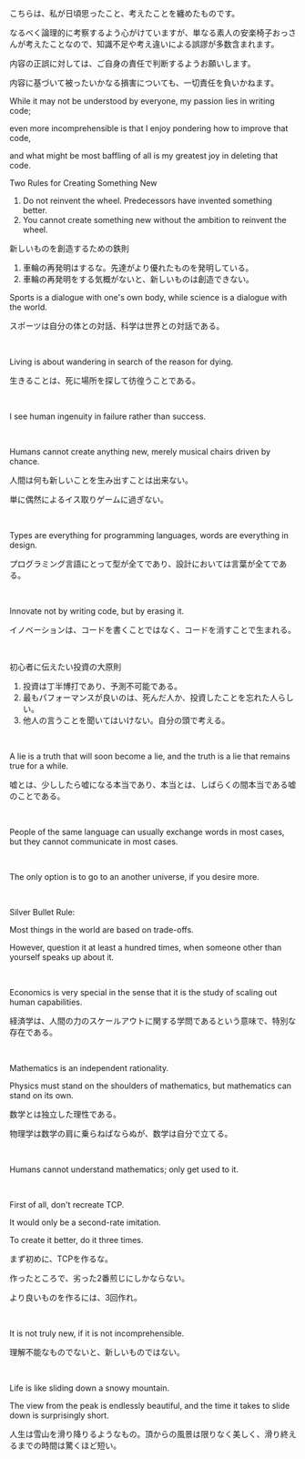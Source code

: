 こちらは、私が日頃思ったこと、考えたことを纏めたものです。

なるべく論理的に考察するよう心がけていますが、単なる素人の安楽椅子おっさんが考えたことなので、知識不足や考え違いによる誤謬が多数含まれます。

内容の正誤に対しては、ご自身の責任で判断するようお願いします。

内容に基づいて被ったいかなる損害についても、一切責任を負いかねます。



While it may not be understood by everyone, my passion lies in writing code;

even more incomprehensible is that I enjoy pondering how to improve that code, 

and what might be most baffling of all is my greatest joy in deleting that code.



Two Rules for Creating Something New

1. Do not reinvent the wheel. Predecessors have invented something better.
1. You cannot create something new without the ambition to reinvent the wheel.

新しいものを創造するための鉄則
1. 車輪の再発明はするな。先達がより優れたものを発明している。
2. 車輪の再発明をする気概がないと、新しいものは創造できない。



Sports is a dialogue with one's own body, while science is a dialogue with the world.

スポーツは自分の体との対話、科学は世界との対話である。

<br/>

Living is about wandering in search of the reason for dying.

生きることは、死に場所を探して彷徨うことである。

<br/>

I see human ingenuity in failure rather than success.

<br/>

Humans cannot create anything new, merely musical chairs driven by chance.

人間は何も新しいことを生み出すことは出来ない。

単に偶然によるイス取りゲームに過ぎない。

<br/>

Types are everything for programming languages, words are everything in design.

プログラミング言語にとって型が全てであり、設計においては言葉が全てである。

<br/>

Innovate not by writing code, but by erasing it.

イノベーションは、コードを書くことではなく、コードを消すことで生まれる。

<br/>

初心者に伝えたい投資の大原則

1. 投資は丁半博打であり、予測不可能である。
2. 最もパフォーマンスが良いのは、死んだ人か、投資したことを忘れた人らしい。
3. 他人の言うことを聞いてはいけない。自分の頭で考える。

<br/>

A lie is a truth that will soon become a lie, and the truth is a lie that remains true for a while.

嘘とは、少ししたら嘘になる本当であり、本当とは、しばらくの間本当である嘘のことである。

<br/>

People of the same language can usually exchange words in most cases, but they cannot communicate in most cases.

<br/>

The only option is to go to an another universe, if you desire more.

<br/>

Silver Bullet Rule:

Most things in the world are based on trade-offs.

However, question it at least a hundred times, when someone other than yourself speaks up about it.

<br/>

Economics is very special in the sense that it is the study of scaling out human capabilities.

経済学は、人間の力のスケールアウトに関する学問であるという意味で、特別な存在である。

<br/>

Mathematics is an independent rationality.

Physics must stand on the shoulders of mathematics, but mathematics can stand on its own.

数学とは独立した理性である。

物理学は数学の肩に乗らねばならぬが、数学は自分で立てる。

<br/>

Humans cannot understand mathematics; only get used to it.

<br/>

First of all, don't recreate TCP.

It would only be a second-rate imitation.

To create it better, do it three times.

まず初めに、TCPを作るな。

作ったところで、劣った2番煎じにしかならない。

より良いものを作るには、3回作れ。

<br/>

It is not truly new, if it is not incomprehensible.

理解不能なものでないと、新しいものではない。

<br/>

Life is like sliding down a snowy mountain.

The view from the peak is endlessly beautiful, and the time it takes to slide down is surprisingly short.

人生は雪山を滑り降りるようなもの。頂からの風景は限りなく美しく、滑り終えるまでの時間は驚くほど短い。

